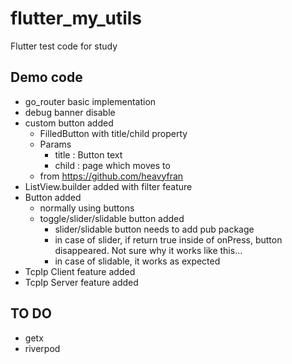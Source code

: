 # flutter_my_utils

Flutter test code for study

## Demo code

- go_router basic implementation
- debug banner disable
- custom button added
  - FilledButton with title/child property
  - Params
    - title : Button text
    - child : page which moves to
  - from <https://github.com/heavyfran>
- ListView.builder added with filter feature
- Button added
  - normally using buttons
  - toggle/slider/slidable button added
    - slider/slidable button needs to add pub package
    - in case of slider, if return true inside of onPress, button disappeared. Not sure why it works like this...
    - in case of slidable, it works as expected
- TcpIp Client feature added
- TcpIp Server feature added

## TO DO

- getx
- riverpod
